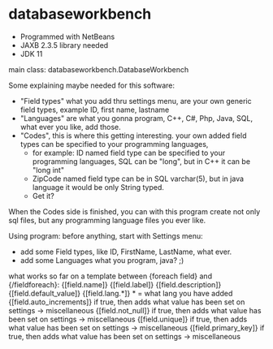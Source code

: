 # databaseworkbench

- Programmed with NetBeans
- JAXB 2.3.5 library needed
- JDK 11

main class: databaseworkbench.DatabaseWorkbench

Some explaining maybe needed for this software:
- "Field types" what you add thru settings menu, are your own generic field types, example ID, first name, lastname
- "Languages" are what you gonna program, C++, C#, Php, Java, SQL, what ever you like, add those.
- "Codes", this is where this getting interesting. your own added field types can be specified to your programming languages, 
  * for example: ID named field type can be specified to your programming languages, SQL can be "long", but in C++ it can be "long int"
  * ZipCode named field type can be in SQL varchar(5), but in java language it would be only String typed.
  * Get it?
  
When the Codes side is finished, you can with this program create not only sql files, but any programming language files you ever like.

Using program:
before anything, start with Settings menu:
- add some Field types, like ID, FirstName, LastName, what ever.
- add some Languages what you program, java? ;)

what works so far on a template between {foreach field} and {/fieldforeach}:
{[field.name]}
{[field.label]}
{[field.description]}
{[field.default_value]}
{[field.lang.*]} * = what lang you have added
{[field.auto_increments]} if true, then adds what value has been set on settings -> miscellaneous
{[field.not_null]} if true, then adds what value has been set on settings -> miscellaneous
{[field.unique]} if true, then adds what value has been set on settings -> miscellaneous
{[field.primary_key]} if true, then adds what value has been set on settings -> miscellaneous

